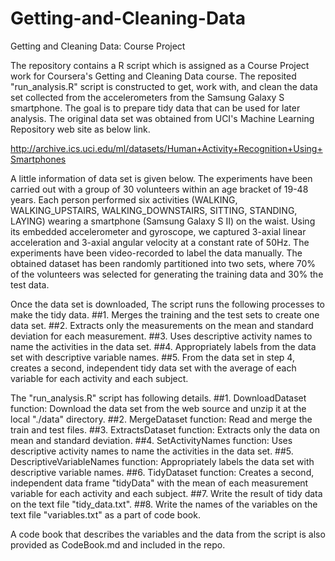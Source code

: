 # Getting-and-Cleaning-Data
Getting and Cleaning Data: Course Project

The repository contains a R script which is assigned as a Course Project work for Coursera's Getting and Cleaning Data course.
The reposited "run_analysis.R" script is constructed to get, work with, and clean the data set collected from the accelerometers from the Samsung Galaxy S smartphone.
The goal is to prepare tidy data that can be used for later analysis.
The original data set was obtained from UCI's Machine Learning Repository web site as below link.

http://archive.ics.uci.edu/ml/datasets/Human+Activity+Recognition+Using+Smartphones

A little information of data set is given below. 
The experiments have been carried out with a group of 30 volunteers within an age bracket of 19-48 years. Each person performed six activities (WALKING, WALKING_UPSTAIRS, WALKING_DOWNSTAIRS, SITTING, STANDING, LAYING) wearing a smartphone (Samsung Galaxy S II) on the waist. Using its embedded accelerometer and gyroscope, we captured 3-axial linear acceleration and 3-axial angular velocity at a constant rate of 50Hz. The experiments have been video-recorded to label the data manually. The obtained dataset has been randomly partitioned into two sets, where 70% of the volunteers was selected for generating the training data and 30% the test data.

Once the data set is downloaded, The script runs the following processes to make the tidy data.
##1. Merges the training and the test sets to create one data set.
##2. Extracts only the measurements on the mean and standard deviation for each measurement.
##3. Uses descriptive activity names to name the activities in the data set.
##4. Appropriately labels from the data set with descriptive variable names.
##5. From the data set in step 4, creates a second, independent tidy data set with the average of each variable for each activity and each subject.

The "run_analysis.R" script has following details.
##1. DownloadDataset function: Download the data set from the web source and unzip it at the local "./data" directory.
##2. MergeDataset function: Read and merge the train and test files.
##3. ExtractsDataset function: Extracts only the data on mean and standard deviation.
##4. SetActivityNames function: Uses descriptive activity names to name the activities in the data set.
##5. DescriptiveVariableNames function: Appropriately labels the data set with descriptive variable names.
##6. TidyDataset function: Creates a second, independent data frame "tidyData" with the mean of each measurement variable for each activity and each subject.
##7. Write the result of tidy data on the text file "tidy_data.txt".
##8. Write the names of the variables on the text file "variables.txt" as a part of code book.

A code book that describes the variables and the data from the script is also provided as CodeBook.md and included in the repo. 

